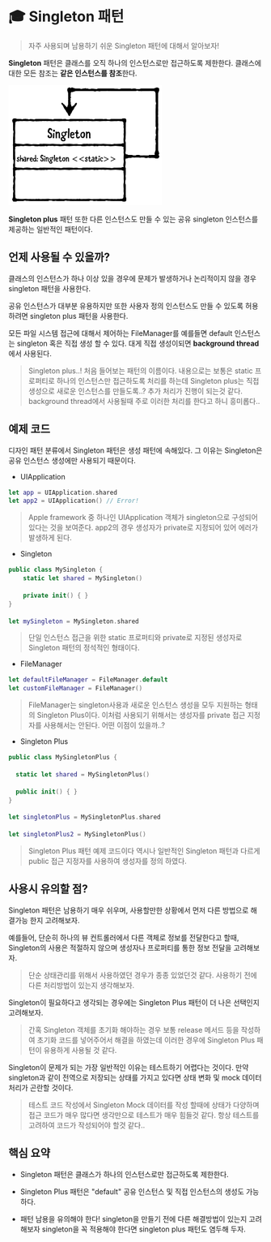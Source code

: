 # :mortar_board: Singleton 패턴

> 자주 사용되며 남용하기 쉬운 Singleton 패턴에 대해서 알아보자!

**Singleton** 패턴은 클래스를 오직 하나의 인스턴스로만 접근하도록 제한한다. 클래스에 대한 모든 참조는 **같은 인스턴스를 참조**한다. 

![singleton](/2.Fundamental%20Design%20Patterns/Singleton/singleton.png)

**Singleton plus** 패턴 또한 다른 인스턴스도 만들 수 있는 공유 singleton 인스턴스를 제공하는 일반적인 패턴이다.

## 언제 사용될 수 있을까?

클래스의 인스턴스가 하나 이상 있을 경우에 문제가 발생하거나 논리적이지 않을 경우 singleton 패턴을 사용한다.
  
공유 인스턴스가 대부분 유용하지만 또한 사용자 정의 인스턴스도 만들 수 있도록 허용하려면 singleton plus 패턴을 사용한다.
  
모든 파일 시스템 접근에 대해서 제어하는 FileManager를 예를들면 default 인스턴스는 singleton 혹은 직접 생성 할 수 있다. 대게 직접 생성이되면 **background thread**에서 사용된다.

> Singleton plus..! 처음 들어보는 패턴의 이름이다. 내용으로는 보통은 static 프로퍼티로 하나의 인스턴스만 접근하도록 처리를 하는데 Singleton plus는 직접 생성으로 새로운 인스턴스를 만들도록..? 추가 처리가 진행이 되는것 같다.
> background thread에서 사용될때 주로 이러한 처리를 한다고 하니 흥미롭다..

## 예제 코드

디자인 패턴 분류에서 Singleton 패턴은 생성 패턴에 속해있다. 그 이유는 Singleton은 공유 인스턴스 생성에만 사용되기 때문이다.

* UIApplication

```swift
let app = UIApplication.shared
let app2 = UIApplication() // Error!
```

> Apple framework 중 하나인 UIApplication 객체가 singleton으로 구성되어 있다는 것을 보여준다.
> app2의 경우 생성자가 private로 지정되어 있어 에러가 발생하게 된다.

* Singleton

```swift
public class MySingleton {
    static let shared = MySingleton()

    private init() { }
}

let mySingleton = MySingleton.shared
```

> 단일 인스턴스 접근을 위한 static 프로퍼티와 private로 지정된 생성자로 Singleton 패턴의 정석적인 형태이다.

* FileManager

```swift
let defaultFileManager = FileManager.default
let customFileManager = FileManager()
```

> FileManager는 singleton사용과 새로운 인스턴스 생성을 모두 지원하는 형태의 Singleton Plus이다.
> 이처럼 사용되기 위해서는 생성자를 private 접근 지정자를 사용해서는 안된다.
> 어떤 이점이 있을까..?

* Singleton Plus

```swift
public class MySingletonPlus {

  static let shared = MySingletonPlus()

  public init() { }
}

let singletonPlus = MySingletonPlus.shared

let singletonPlus2 = MySingletonPlus()
```

> Singleton Plus 패턴 예제 코드이다 역시나 일반적인 Singleton 패턴과 다르게 public 접근 지정자를 사용하여 생성자를 정의 하였다.

## 사용시 유의할 점?

Singleton 패턴은 남용하기 매우 쉬우며, 사용할만한 상황에서 먼저 다른 방법으로 해결가능 한지 고려해보자.

예를들어, 단순히 하나의 뷰 컨트롤러에서 다른 객체로 정보를 전달한다고 할때, Singleton의 사용은 적절하지 않으며 생성자나 프로퍼티를 통한 정보 전달을 고려해보자.

> 단순 상태관리를 위해서 사용하였던 경우가 종종 있었던것 같다. 사용하기 전에 다른 처리방법이 있는지 생각해보자.

Singleton이 필요하다고 생각되는 경우에는 Singleton Plus 패턴이 더 나은 선택인지 고려해보자.

> 간혹 Singleton 객체를 초기화 해야하는 경우 보통 release 메서드 등을 작성하여 초기화 코드를 넣어주어서 해결을 하였는데 이러한 경우에 Singleton Plus 패턴이 유용하게 사용될 것 같다.

Singleton이 문제가 되는 가장 일반적인 이유는 테스트하기 어렵다는 것이다. 만약 singleton과 같이 전역으로 저장되는 상태를 가지고 있다면 상태 변화 및 mock 데이터 처리가 곤란할 것이다.

> 테스트 코드 작성에서 Singleton Mock 데이터를 작성 할때에 상태가 다양하며 접근 코드가 매우 많다면 생각만으로 테스트가 매우 힘들것 같다. 항상 테스트를 고려하여 코드가 작성되어야 할것 같다..

## 핵심 요약

* Singleton 패턴은 클래스가 하나의 인스턴스로만 접근하도록 제한한다.

* Singleton Plus 패턴은 "default" 공유 인스턴스 및 직접 인스턴스의 생성도 가능하다.

* 패턴 남용을 유의해야 한다! singleton을 만들기 전에 다른 해결방법이 있는지 고려해보자 singleton을 꼭 적용해야 한다면 singleton plus 패턴도 염두해 두자.
